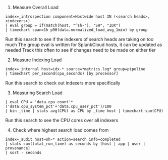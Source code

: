 1. Measure Overall Load
```
index=_introspection component=Hostwide host IN (<search heads>,<indexers>) 
| eval group = if(match(host, "^sh-"), "SH", "IDX") 
| timechart span=1h p90(data.normalized_load_avg_1min) by group
```
Run this search to see if the indexers of search heads are taking on too much
The group eval is written for SplunkCloud hosts, it can be updated as needed
Track this often to see if changes need to be made on either tier

2. Measure Indexing Load
```
index=_internal host=idx-* source=*metrics.log* group=pipeline
| timechart per_second(cpu_seconds) [by processor]
```
Run this search to check out indexers more specifically

3. Measuring Search Load
```index=_introspection host=idx-* component=Hostwide
| eval CPU = 'data.cpu_count'*('data.cpu_system_pct'+'data.cpu_user_pct')/100
| bin _time | stats avg(CPU) as CPU by _time host | timechart sum(CPU)
```
Run this search to see the CPU cores over all indexers

4. Check where highest search load comes from
```
index=_audit host=sh-* action=search info=completed
| stats sum(total_run_time) as seconds by [host | app | user | provenance]
| sort - seconds
```
